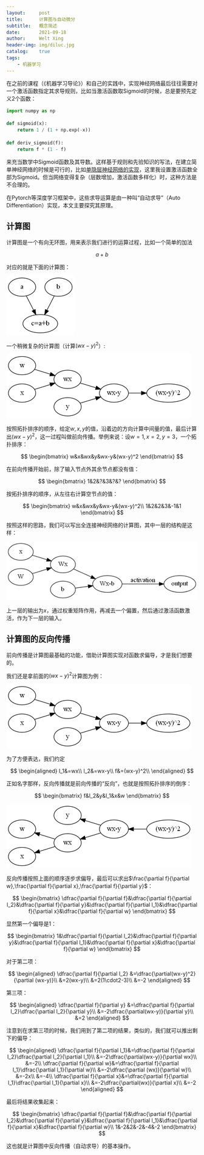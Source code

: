 ```yaml
---
layout:     post
title:      计算图与自动微分
subtitle:   概念简述
date:       2021-09-18
author:     Welt Xing
header-img: img/diluc.jpg
catalog:    true
tags:
    - 机器学习
---
```


在之前的课程（《机器学习导论》）和自己的实践中，实现神经网络最后往往需要对一个激活函数指定其求导规则，比如当激活函数取Sigmoid的时候，总是要预先定义2个函数：

```python
import numpy as np

def sigmoid(x):
    return 1 / (1 + np.exp(-x))

def deriv_sigmoid(f):
    return f * (1 - f)
```

来充当数学中Sigmoid函数及其导数。这样基于规则和先验知识的写法，在建立简单神经网络的时候是可行的，比如[单隐层神经网络的实现](https://welts.xyz/2021/05/06/nn/)，这里我设置激活函数全部为Sigmoid。但当网络变得复杂（层数增加，激活函数多样化）时，这种方法是不合理的。

在Pytorch等深度学习框架中，这些求导运算是由一种叫“自动求导”（Auto Differentiation）实现，本文主要探究其原理。

## 计算图

计算图是一个有向无环图，用来表示我们进行的运算过程，比如一个简单的加法

$$
a+b
$$

对应的就是下面的计算图：

![add](/img/add.png)

一个稍微复杂的计算图（计算$(wx-y)^2$）:

![square](/img/complex.png)

按照拓扑排序的顺序，给定$w,x,y$的值，沿着边的方向计算中间量的值，最后计算出$(wx-y)^2$，这一过程叫做前向传播。举例来说：设$w=1,x=2,y=3$，一个拓扑排序：

$$
\begin{bmatrix}
w&x&wx&y&wx-y&(wx-y)^2
\end{bmatrix}
$$

在前向传播开始前，除了输入节点外其余节点都没有值：

$$
\begin{bmatrix}
1&2&?&3&?&?
\end{bmatrix}
$$

按拓扑排序的顺序，从左往右计算空节点的值：

$$
\begin{bmatrix}
w&x&wx&y&wx-y&(wx-y)^2\\
1&2&2&3&-1&1
\end{bmatrix}
$$

按照这样的思路，我们可以写出全连接神经网络的计算图，其中一层的结构是这样：

![nn](/img/nn_map.png)

上一层的输出为$x$，通过权重矩阵作用，再减去一个偏置，然后通过激活函数激活，作为下一层的输入。

## 计算图的反向传播

前向传播是计算图最基础的功能，借助计算图实现对函数求偏导，才是我们想要的。

我们还是拿前面的$(wx-y)^2$计算图为例：

![complex](/img/complex.png)

为了方便表达，我们约定

$$
\begin{aligned}
l_1&=wx\\
l_2&=wx-y\\
f&=(wx-y)^2\\
\end{aligned}
$$

正如名字那样，反向传播就是前向传播的“反向”，也就是按照拓扑排序的倒序：

$$
\begin{bmatrix}
f&l_2&y&l_1&x&w
\end{bmatrix}
$$

![bp](/img/bp_map.png)

反向传播按照上面的顺序逐步求偏导，最后可以求出$\frac{\partial f}{\partial w},\frac{\partial f}{\partial x},\frac{\partial f}{\partial y}$：

$$
\begin{bmatrix}
\dfrac{\partial f}{\partial f}&\dfrac{\partial f}{\partial l_2}&\dfrac{\partial f}{\partial y}&\dfrac{\partial f}{\partial l_1}&\dfrac{\partial f}{\partial x}&\dfrac{\partial f}{\partial w}
\end{bmatrix}
$$

显然第一个偏导是1：

$$
\begin{bmatrix}
1&\dfrac{\partial f}{\partial l_2}&\dfrac{\partial f}{\partial y}&\dfrac{\partial f}{\partial l_1}&\dfrac{\partial f}{\partial x}&\dfrac{\partial f}{\partial w}
\end{bmatrix}
$$

对于第二项：

$$
\begin{aligned}
\dfrac{\partial f}{\partial l_2}
&=\dfrac{\partial(wx-y)^2}{\partial (wx-y)}\\
&=2(wx-y)\\
&=2(1\cdot2-3)\\
&=-2
\end{aligned}
$$

第三项：

$$
\begin{aligned}
\dfrac{\partial f}{\partial y}
&=\dfrac{\partial f}{\partial l_2}\dfrac{\partial l_2}{\partial y}\\
&=-2\dfrac{\partial(wx-y)}{\partial y}\\
&=2
\end{aligned}
$$

注意到在求第三项的时候，我们用到了第二项的结果，类似的，我们就可以推出剩下的偏导：

$$
\begin{aligned}
\dfrac{\partial f}{\partial l_1}&=\dfrac{\partial f}{\partial l_2}\dfrac{\partial l_2}{\partial l_1}\\
&=-2\dfrac{\partial(wx-y)}{\partial wx}\\
&=-2\\
\dfrac{\partial f}{\partial w}&=\dfrac{\partial f}{\partial l_1}\dfrac{\partial l_1}{\partial w}\\
&=-2\dfrac{\partial (wx)}{\partial w}\\
&=-2x\\
&=-4\\
\dfrac{\partial f}{\partial x}&=\dfrac{\partial f}{\partial l_1}\dfrac{\partial l_1}{\partial x}\\
&=-2\dfrac{\partial(wx)}{\partial x}\\
&=-2
\end{aligned}
$$

最后将结果收集起来：

$$
\begin{bmatrix}
\dfrac{\partial f}{\partial f}&\dfrac{\partial f}{\partial l_2}&\dfrac{\partial f}{\partial y}&\dfrac{\partial f}{\partial l_1}&\dfrac{\partial f}{\partial x}&\dfrac{\partial f}{\partial w}\\
1&-2&2&-2&-4&-2
\end{bmatrix}
$$

这也就是计算图中反向传播（自动求导）的基本操作。
